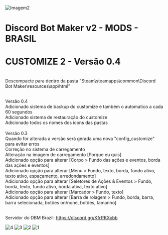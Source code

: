 ![Imagem2](https://user-images.githubusercontent.com/43226244/131952818-12cb8eb1-0337-40e0-a1c8-0cdb3ee3cebb.png)
# Discord Bot Maker v2 - MODS - BRASIL

# CUSTOMIZE 2 - Versão 0.4
<br>
Descompacte para dentro da pasta "Steam\steamapps\common\Discord Bot Maker\resources\app\html"
<br><br>

Versão 0.4<br>
Adicionado sistema de backup do customize e também o automatico a cada 60 segundos<br>
Adicionado sistema de restauração do customize<br>
Adicionado todos os nomes dos icons das pastas<br>
<br>
Versão 0.3<br>
Quando for alterada a versão será gerada uma nova "config_customize" para evitar erros<br>
Correção no sistema de carregamento<br>
Alteração na imagem de carregamento [Porque eu quis]<br>
Adicionado opção para alterar [Corpo > Fundo das ações e eventos, borda das ações e eventos]<br>
Adicionado opção para alterar [Menu > Fundo, texto, borda, fundo ativo, texto ativo, espaçamento, arredondamento]<br>
Adicionado opção para alterar [Seletores de Ações & Eventos > Fundo, borda, texto, fundo ativo, borda ativa, texto ativo]<br>
Adicionado opção para alterar [Marcador > Fundo, texto]<br>
Adicionado opção para alterar [Barra de rolagem > Fundo, borda, barra, barra selecionada, botões on/none, botões, tamanho]<br>
<br>

Servidor do DBM Brazil: https://discord.gg/KfrffKXxbb

![4](https://user-images.githubusercontent.com/43226244/170382578-fd8b9921-f531-4115-b416-5ed118462a6c.png)
![3](https://user-images.githubusercontent.com/43226244/169957228-7253bf5d-8fa5-45ec-be31-edd6882ec522.png)
![2](https://user-images.githubusercontent.com/43226244/169957230-7b937c9b-f3ee-4332-b188-ad74ac09afe5.png)
![1](https://user-images.githubusercontent.com/43226244/169957232-23806d50-71a8-4ab8-acc5-655fdda2c8ce.png)

